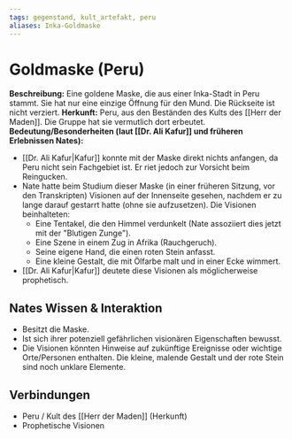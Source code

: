 ```yaml
---
tags: gegenstand, kult_artefakt, peru
aliases: Inka-Goldmaske
---
```

# Goldmaske (Peru)

**Beschreibung:** Eine goldene Maske, die aus einer Inka-Stadt in Peru stammt. Sie hat nur eine einzige Öffnung für den Mund. Die Rückseite ist nicht verziert.
**Herkunft:** Peru, aus den Beständen des Kults des [[Herr der Maden]]. Die Gruppe hat sie vermutlich dort erbeutet.
**Bedeutung/Besonderheiten (laut [[Dr. Ali Kafur]] und früheren Erlebnissen Nates):**
*   [[Dr. Ali Kafur|Kafur]] konnte mit der Maske direkt nichts anfangen, da Peru nicht sein Fachgebiet ist. Er riet jedoch zur Vorsicht beim Reingucken.
*   Nate hatte beim Studium dieser Maske (in einer früheren Sitzung, vor den Transkripten) Visionen auf der Innenseite gesehen, nachdem er zu lange darauf gestarrt hatte (ohne sie aufzusetzen). Die Visionen beinhalteten:
    *   Eine Tentakel, die den Himmel verdunkelt (Nate assoziiert dies jetzt mit der "Blutigen Zunge").
    *   Eine Szene in einem Zug in Afrika (Rauchgeruch).
    *   Seine eigene Hand, die einen roten Stein anfasst.
    *   Eine kleine Gestalt, die mit Ölfarbe malt und in einer Ecke wimmert.
*   [[Dr. Ali Kafur|Kafur]] deutete diese Visionen als möglicherweise prophetisch.

## Nates Wissen & Interaktion
*   Besitzt die Maske.
*   Ist sich ihrer potenziell gefährlichen visionären Eigenschaften bewusst.
*   Die Visionen könnten Hinweise auf zukünftige Ereignisse oder wichtige Orte/Personen enthalten. Die kleine, malende Gestalt und der rote Stein sind noch unklare Elemente.

## Verbindungen
*   Peru / Kult des [[Herr der Maden]] (Herkunft)
*   Prophetische Visionen